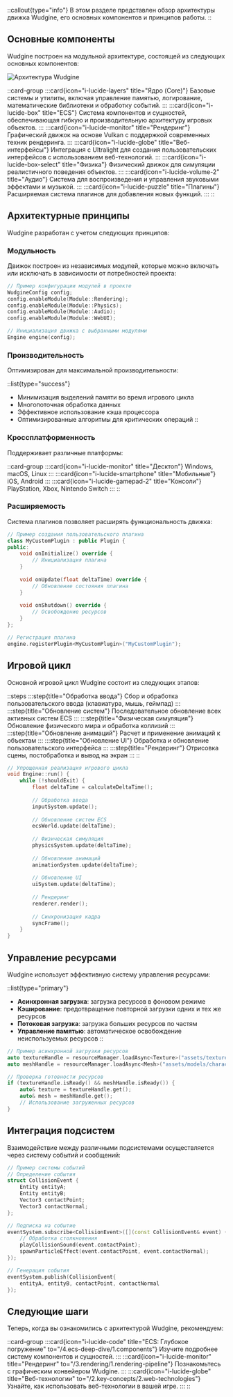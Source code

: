 ::callout{type="info"}
В этом разделе представлен обзор архитектуры движка Wudgine, его основных компонентов и принципов работы.
::

## Основные компоненты

Wudgine построен на модульной архитектуре, состоящей из следующих основных компонентов:

![Архитектура Wudgine](/images/architecture-overview.png)

::card-group
  :::card{icon="i-lucide-layers" title="Ядро (Core)"}
  Базовые системы и утилиты, включая управление памятью, логирование, математические библиотеки и обработку событий.
  :::
  :::card{icon="i-lucide-box" title="ECS"}
  Система компонентов и сущностей, обеспечивающая гибкую и производительную архитектуру игровых объектов.
  :::
  :::card{icon="i-lucide-monitor" title="Рендеринг"}
  Графический движок на основе Vulkan с поддержкой современных техник рендеринга.
  :::
  :::card{icon="i-lucide-globe" title="Веб-интерфейсы"}
  Интеграция с Ultralight для создания пользовательских интерфейсов с использованием веб-технологий.
  :::
  :::card{icon="i-lucide-box-select" title="Физика"}
  Физический движок для симуляции реалистичного поведения объектов.
  :::
  :::card{icon="i-lucide-volume-2" title="Аудио"}
  Система для воспроизведения и управления звуковыми эффектами и музыкой.
  :::
  :::card{icon="i-lucide-puzzle" title="Плагины"}
  Расширяемая система плагинов для добавления новых функций.
  :::
::

## Архитектурные принципы

Wudgine разработан с учетом следующих принципов:

### Модульность

Движок построен из независимых модулей, которые можно включать или исключать в зависимости от потребностей проекта:

```cpp
// Пример конфигурации модулей в проекте
WudgineConfig config;
config.enableModule(Module::Rendering);
config.enableModule(Module::Physics);
config.enableModule(Module::Audio);
config.enableModule(Module::WebUI);

// Инициализация движка с выбранными модулями
Engine engine(config);
```

### Производительность

Оптимизирован для максимальной производительности:

::list{type="success"}
- Минимизация выделений памяти во время игрового цикла
- Многопоточная обработка данных
- Эффективное использование кэша процессора
- Оптимизированные алгоритмы для критических операций
::

### Кроссплатформенность

Поддерживает различные платформы:

::card-group
  :::card{icon="i-lucide-monitor" title="Десктоп"}
  Windows, macOS, Linux
  :::
  :::card{icon="i-lucide-smartphone" title="Мобильные"}
  iOS, Android
  :::
  :::card{icon="i-lucide-gamepad-2" title="Консоли"}
  PlayStation, Xbox, Nintendo Switch
  :::
::

### Расширяемость

Система плагинов позволяет расширять функциональность движка:

```cpp
// Пример создания пользовательского плагина
class MyCustomPlugin : public Plugin {
public:
    void onInitialize() override {
        // Инициализация плагина
    }
    
    void onUpdate(float deltaTime) override {
        // Обновление состояния плагина
    }
    
    void onShutdown() override {
        // Освобождение ресурсов
    }
};

// Регистрация плагина
engine.registerPlugin<MyCustomPlugin>("MyCustomPlugin");
```

## Игровой цикл

Основной игровой цикл Wudgine состоит из следующих этапов:

::steps
  :::step{title="Обработка ввода"}
  Сбор и обработка пользовательского ввода (клавиатура, мышь, геймпад)
  :::
  :::step{title="Обновление систем"}
  Последовательное обновление всех активных систем ECS
  :::
  :::step{title="Физическая симуляция"}
  Обновление физического мира и обработка коллизий
  :::
  :::step{title="Обновление анимаций"}
  Расчет и применение анимаций к объектам
  :::
  :::step{title="Обновление UI"}
  Обработка и обновление пользовательского интерфейса
  :::
  :::step{title="Рендеринг"}
  Отрисовка сцены, постобработка и вывод на экран
  :::
::

```cpp
// Упрощенная реализация игрового цикла
void Engine::run() {
    while (!shouldExit) {
        float deltaTime = calculateDeltaTime();
        
        // Обработка ввода
        inputSystem.update();
        
        // Обновление систем ECS
        ecsWorld.update(deltaTime);
        
        // Физическая симуляция
        physicsSystem.update(deltaTime);
        
        // Обновление анимаций
        animationSystem.update(deltaTime);
        
        // Обновление UI
        uiSystem.update(deltaTime);
        
        // Рендеринг
        renderer.render();
        
        // Синхронизация кадра
        syncFrame();
    }
}
```

## Управление ресурсами

Wudgine использует эффективную систему управления ресурсами:

::list{type="primary"}
- **Асинхронная загрузка**: загрузка ресурсов в фоновом режиме
- **Кэширование**: предотвращение повторной загрузки одних и тех же ресурсов
- **Потоковая загрузка**: загрузка больших ресурсов по частям
- **Управление памятью**: автоматическое освобождение неиспользуемых ресурсов
::

```cpp
// Пример асинхронной загрузки ресурсов
auto textureHandle = resourceManager.loadAsync<Texture>("assets/textures/albedo.png");
auto meshHandle = resourceManager.loadAsync<Mesh>("assets/models/character.fbx");

// Проверка готовности ресурсов
if (textureHandle.isReady() && meshHandle.isReady()) {
    auto& texture = textureHandle.get();
    auto& mesh = meshHandle.get();
    // Использование загруженных ресурсов
}
```

## Интеграция подсистем

Взаимодействие между различными подсистемами осуществляется через систему событий и сообщений:

```cpp
// Пример системы событий
// Определение события
struct CollisionEvent {
    Entity entityA;
    Entity entityB;
    Vector3 contactPoint;
    Vector3 contactNormal;
};

// Подписка на событие
eventSystem.subscribe<CollisionEvent>([](const CollisionEvent& event) {
    // Обработка столкновения
    playCollisionSound(event.contactPoint);
    spawnParticleEffect(event.contactPoint, event.contactNormal);
});

// Генерация события
eventSystem.publish(CollisionEvent{
    entityA, entityB, contactPoint, contactNormal
});
```

## Следующие шаги

Теперь, когда вы ознакомились с архитектурой Wudgine, рекомендуем:

::card-group
  :::card{icon="i-lucide-code" title="ECS: Глубокое погружение" to="/4.ecs-deep-dive/1.components"}
  Изучите подробнее систему компонентов и сущностей.
  :::
  :::card{icon="i-lucide-monitor" title="Рендеринг" to="/3.rendering/1.rendering-pipeline"}
  Познакомьтесь с графическим конвейером Wudgine.
  :::
  :::card{icon="i-lucide-globe" title="Веб-технологии" to="/2.key-concepts/2.web-technologies"}
  Узнайте, как использовать веб-технологии в вашей игре.
  :::
::
